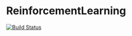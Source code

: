 # ReinforcementLearning

[![Build Status](https://travis-ci.org/ozanarkancan/ReinforcementLearning.jl.svg?branch=master)](https://travis-ci.org/ozanarkancan/ReinforcementLearning.jl)
